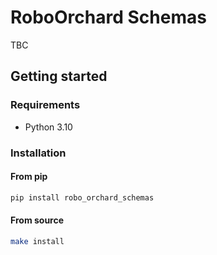# RoboOrchard Schemas

TBC

## Getting started

### Requirements

* Python 3.10

### Installation

#### From pip

```bash
pip install robo_orchard_schemas
```

#### From source

```bash
make install
```
